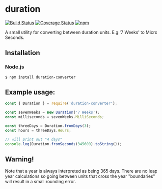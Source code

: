 # duration
[![Build Status][1]][2]
[![Coverage Status][3]][4]
[![npm][4]][5]

[1]: https://travis-ci.org/gnarr/duration.svg?branch=master
[2]: https://travis-ci.org/gnarr/duration
[3]: https://coveralls.io/repos/github/gnarr/duration/badge.svg?branch=master]
[4]: https://coveralls.io/github/gnarr/duration?branch=master]
[5]: https://img.shields.io/npm/v/duration-converter.svg?style=flat-square
[6]: https://www.npmjs.com/package/duration-converter

A small utility for converting between duration units. E.g '7 Weeks' to Micro Seconds.

## Installation

### Node.js

    $ npm install duration-converter

## Example usage:
```javascript
const { Duration } = require('duration-converter');

const sevenWeeks = new Duration('7 Weeks');
const milliseconds = sevenWeeks.MilliSeconds;

const threeDays = Duration.fromDays(3);
const hours = threeDays.Hours;

// will print out "4 days"
console.log(Duration.fromSeconds(345600).toString());

```

## Warning!

Note that a year is always interpreted as being 365 days. There are no leap year calculations so going between units that cross the year "boundaries" will result in a small rounding error.
